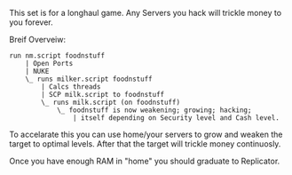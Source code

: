 This set is for a longhaul game. Any Servers you hack will trickle money to you forever.

Breif Overveiw:

    run nm.script foodnstuff
    	| Open Ports
    	| NUKE
    	\_ runs milker.script foodnstuff
    		| Calcs threads
    		| SCP milk.script to foodnstuff
    		\_ runs milk.script (on foodnstuff)
    			\_ foodnstuff is now weakening; growing; hacking; 
    				| itself depending on Security level and Cash level.

To accelarate this you can use home/your servers to grow and weaken the target to optimal levels. After that the target will trickle money continuosly.

Once you have enough RAM in "home" you should graduate to Replicator.
